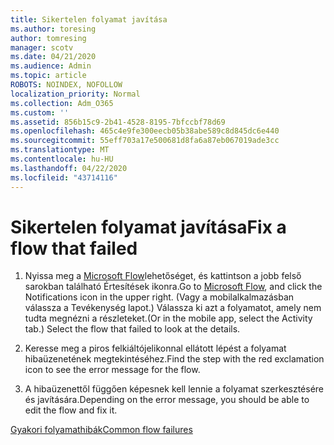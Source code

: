 ```yaml
---
title: Sikertelen folyamat javítása
ms.author: toresing
author: tomresing
manager: scotv
ms.date: 04/21/2020
ms.audience: Admin
ms.topic: article
ROBOTS: NOINDEX, NOFOLLOW
localization_priority: Normal
ms.collection: Adm_O365
ms.custom: ''
ms.assetid: 856b15c9-2b41-4528-8195-7bfccbf78d69
ms.openlocfilehash: 465c4e9fe300eecb05b38abe589c8d845dc6e440
ms.sourcegitcommit: 55eff703a17e500681d8fa6a87eb067019ade3cc
ms.translationtype: MT
ms.contentlocale: hu-HU
ms.lasthandoff: 04/22/2020
ms.locfileid: "43714116"
---
```

# <a name="fix-a-flow-that-failed"></a><span data-ttu-id="9c6d1-102">Sikertelen folyamat javítása</span><span class="sxs-lookup"><span data-stu-id="9c6d1-102">Fix a flow that failed</span></span>

1. <span data-ttu-id="9c6d1-103">Nyissa meg a [Microsoft Flow](https://flow.microsoft.com/)lehetőséget, és kattintson a jobb felső sarokban található Értesítések ikonra.</span><span class="sxs-lookup"><span data-stu-id="9c6d1-103">Go to [Microsoft Flow](https://flow.microsoft.com/), and click the Notifications icon in the upper right.</span></span> <span data-ttu-id="9c6d1-104">(Vagy a mobilalkalmazásban válassza a Tevékenység lapot.) Válassza ki azt a folyamatot, amely nem tudta megnézni a részleteket.</span><span class="sxs-lookup"><span data-stu-id="9c6d1-104">(Or in the mobile app, select the Activity tab.) Select the flow that failed to look at the details.</span></span>
    
2. <span data-ttu-id="9c6d1-105">Keresse meg a piros felkiáltójelikonnal ellátott lépést a folyamat hibaüzenetének megtekintéséhez.</span><span class="sxs-lookup"><span data-stu-id="9c6d1-105">Find the step with the red exclamation icon to see the error message for the flow.</span></span>
    
3. <span data-ttu-id="9c6d1-106">A hibaüzenettől függően képesnek kell lennie a folyamat szerkesztésére és javítására.</span><span class="sxs-lookup"><span data-stu-id="9c6d1-106">Depending on the error message, you should be able to edit the flow and fix it.</span></span> 
    
[<span data-ttu-id="9c6d1-107">Gyakori folyamathibák</span><span class="sxs-lookup"><span data-stu-id="9c6d1-107">Common flow failures</span></span>](https://go.microsoft.com/fwlink/?linkid=872110)
  

